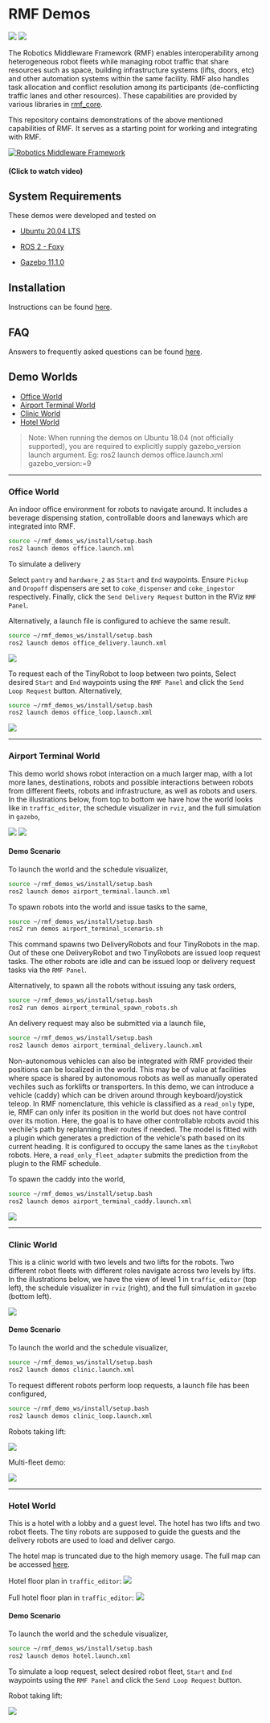 # RMF Demos

![](https://github.com/osrf/rmf_demos/workflows/build/badge.svg)
![](https://github.com/osrf/rmf_demos/workflows/style/badge.svg)

The Robotics Middleware Framework (RMF) enables interoperability among heterogeneous robot fleets while managing robot traffic that share resources such as space, building infrastructure systems (lifts, doors, etc) and other automation systems within the same facility. RMF also handles task allocation and conflict resolution  among its participants (de-conflicting traffic lanes and other resources). These capabilities are provided by various libraries in [rmf_core](https://github.com/osrf/rmf_core).

This repository contains demonstrations of the above mentioned capabilities of RMF. It serves as a starting point for working and integrating with RMF.

[![Robotics Middleware Framework](docs/media/thumbnail.png)](https://vimeo.com/405803151)

#### (Click to watch video)

## System Requirements

These demos were developed and tested on

* [Ubuntu 20.04 LTS](https://releases.ubuntu.com/20.04/)

* [ROS 2 - Foxy](https://index.ros.org/doc/ros2/Releases/Release-Foxy-Fitzroy/)

* [Gazebo 11.1.0](http://gazebosim.org/)

## Installation
Instructions can be found [here](docs/installation.md).

## FAQ
Answers to frequently asked questions can be found [here](docs/faq.md).

## Demo Worlds

* [Office World](#Office-World)
* [Airport Terminal World](#Airport-Terminal-World)
* [Clinic World](#Clinic-World)
* [Hotel World](#Hotel-World)

> Note: When running the demos on Ubuntu 18.04 (not officially supported), you are required to explicitly supply gazebo_version launch argument. Eg:
ros2 launch demos office.launch.xml gazebo_version:=9

---

### Office World
An indoor office environment for robots to navigate around. It includes a beverage dispensing station, controllable doors and laneways which are integrated into RMF.

```bash
source ~/rmf_demos_ws/install/setup.bash
ros2 launch demos office.launch.xml
```

To simulate a delivery

Select `pantry` and `hardware_2` as `Start` and `End` waypoints. Ensure `Pickup` and `Dropoff` dispensers are set to `coke_dispenser` and `coke_ingestor` respectively. Finally, click the `Send Delivery Request` button in the RViz `RMF Panel`.

Alternatively, a launch file is configured to achieve the same result.

```bash
source ~/rmf_demos_ws/install/setup.bash
ros2 launch demos office_delivery.launch.xml 
``` 

![](docs/media/delivery_request.gif)

To request each of the TinyRobot to loop between two points,
Select desired `Start` and `End` waypoints using the `RMF Panel` and click the `Send Loop Request` button. Alternatively,

```bash
source ~/rmf_demos_ws/install/setup.bash
ros2 launch demos office_loop.launch.xml
``` 

![](docs/media/loop_request.gif)

---

### Airport Terminal World

This demo world shows robot interaction on a much larger map, with a lot more lanes, destinations, robots and possible interactions between robots from different fleets, robots and infrastructure, as well as robots and users. In the illustrations below, from top to bottom we have how the world looks like in `traffic_editor`, the schedule visualizer in `rviz`, and the full simulation in `gazebo`,

![](docs/media/airport_terminal_traffic_editor_screenshot.png)
![](docs/media/airport_terminal_demo_screenshot.png)

#### Demo Scenario
To launch the world and the schedule visualizer,

```bash
source ~/rmf_demos_ws/install/setup.bash
ros2 launch demos airport_terminal.launch.xml
```

To spawn robots into the world and issue tasks to the same,

```bash
source ~/rmf_demos_ws/install/setup.bash
ros2 run demos airport_terminal_scenario.sh
```
This command spawns two DeliveryRobots and four TinyRobots in the map. Out of these one DeliveryRobot and two TinyRobots are issued loop request tasks. The other robots are idle and can be issued loop or delivery request tasks via the `RMF Panel`.

Alternatively, to spawn all the robots without issuing any task orders,

```bash
source ~/rmf_demos_ws/install/setup.bash
ros2 run demos airport_terminal_spawn_robots.sh
```

An delivery request may also be submitted via a launch file,
```bash
source ~/rmf_demos_ws/install/setup.bash
ros2 launch demos airport_terminal_delivery.launch.xml
```

Non-autonomous vehicles can also be integrated with RMF provided their positions can be localized in the world. This may be of value at facilities where space is shared by autonomous robots as well as manually operated vechiles such as forklifts or transporters. In this demo, we can introduce a vehicle (caddy) which can be driven around through keyboard/joystick teleop. In RMF nomenclature, this vehicle is classified as a `read_only` type, ie, RMF can only infer its position in the world but does not have control over its motion. Here, the goal is to have other controllable robots avoid this vechile's path by replanning their routes if needed. The model is fitted with a plugin which generates a prediction of the vehicle's path based on its current heading. It is configured to occupy the same lanes as the `tinyRobot` robots. Here, a `read_only_fleet_adapter` submits the prediction from the plugin to the RMF schedule.

To spawn the caddy into the world,

```bash
source ~/rmf_demos_ws/install/setup.bash
ros2 launch demos airport_terminal_caddy.launch.xml
```

![](docs/media/caddy.gif)

---

### Clinic World

This is a clinic world with two levels and two lifts for the robots. Two different robot fleets with different roles navigate across two levels by lifts. In the illustrations below, we have the view of level 1 in `traffic_editor` (top left), the schedule visualizer in `rviz` (right), and the full simulation in `gazebo` (bottom left).

![](docs/media/clinic.png)

#### Demo Scenario
To launch the world and the schedule visualizer,

```bash
source ~/rmf_demos_ws/install/setup.bash
ros2 launch demos clinic.launch.xml
```

To request different robots perform loop requests, a launch file has been configured,

```bash
source ~/rmf_demo_ws/install/setup.bash
ros2 launch demos clinic_loop.launch.xml
```

Robots taking lift:

![](docs/media/robot_taking_lift.gif)

Multi-fleet demo:

![](docs/media/clinic.gif)

---

### Hotel World

This is a hotel with a lobby and a guest level. The hotel has two lifts and two robot fleets. The tiny robots are supposed to guide the guests and the delivery robots are used to load and deliver cargo.

The hotel map is truncated due to the high memory usage. The full map can be accessed [here](https://github.com/MakinoharaShouko/hotel).

Hotel floor plan in `traffic_editor`:
![](docs/media/hotel.png)

Full hotel floor plan in `traffic_editor`:
![](docs/media/hotel_full.png)

#### Demo Scenario

To launch the world and the schedule visualizer,

```bash
source ~/rmf_demos_ws/install/setup.bash
ros2 launch demos hotel.launch.xml
```

To simulate a loop request, select desired robot fleet, `Start` and `End` waypoints using the `RMF Panel` and click the `Send Loop Request` button.

Robot taking lift:

![](docs/media/robot_taking_lift_hotel.gif)
